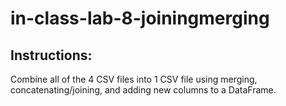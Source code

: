 # in-class-lab-8-joiningmerging

## Instructions:
Combine all of the 4 CSV files into 1 CSV file using merging, concatenating/joining, and adding new columns to a DataFrame.

